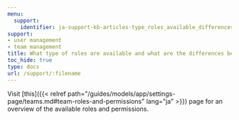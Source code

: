 ```yaml
---
menu:
  support:
    identifier: ja-support-kb-articles-type_roles_available_differences
support:
- user management
- team management
title: What type of roles are available and what are the differences between them?
toc_hide: true
type: docs
url: /support/:filename
---
```


Visit [this]({{< relref path="/guides/models/app/settings-page/teams.md#team-roles-and-permissions" lang="ja" >}}) page for an overview of the available roles and permissions.